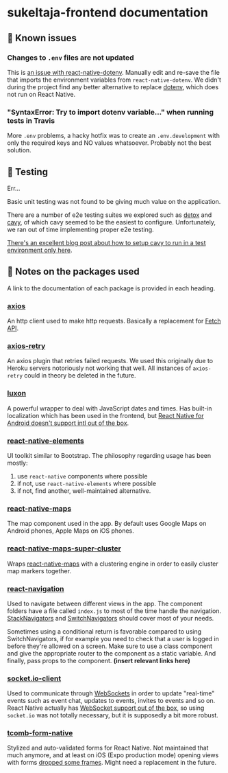 # sukeltaja-frontend documentation

## 🐞 Known issues

### Changes to `.env` files are not updated

This is [an issue with react-native-dotenv](https://github.com/zetachang/react-native-dotenv#faq). Manually edit and re-save the file that imports the environment variables from `react-native-dotenv`. We didn't during the project find any better alternative to replace [dotenv](https://github.com/motdotla/dotenv), which does not run on React Native.

### "SyntaxError: Try to import dotenv variable..." when running tests in Travis

More `.env` problems, a hacky hotfix was to create an `.env.development` with only the required keys and NO values whatsoever. Probably not the best solution.

## 🙈 Testing

Err...

Basic unit testing was not found to be giving much value on the application.

There are a number of e2e testing suites we explored such as [detox](https://github.com/wix/Detox) and [cavy](https://github.com/pixielabs/cavy), of which cavy seemed to be the easiest to configure. Unfortunately, we ran out of time implementing proper e2e testing.

[There's an excellent blog post about how to setup cavy to run in a test environment only here](https://medium.com/magnetis-backstage/react-native-e2e-testing-with-cavy-1f1d5be1d3be).

## 📖 Notes on the packages used

A link to the documentation of each package is provided in each heading.

### [axios](https://github.com/axios/axios)

An http client used to make http requests. Basically a replacement for [Fetch API](https://developer.mozilla.org/en-US/docs/Web/API/Fetch_API).

### [axios-retry](https://github.com/softonic/axios-retry)

An axios plugin that retries failed requests. We used this originally due to Heroku servers notoriously not working that well. All instances of `axios-retry` could in theory be deleted in the future.

### [luxon](https://moment.github.io/luxon/docs/index.html)

A powerful wrapper to deal with JavaScript dates and times. Has built-in localization which has been used in the frontend, but [React Native for Android doesn't support intl out of the box](https://moment.github.io/luxon/docs/manual/install.html).

### [react-native-elements](https://react-native-training.github.io/react-native-elements/docs/overview.html)

UI toolkit similar to Bootstrap. The philosophy regarding usage has been mostly:

1. use `react-native` components where possible
2. if not, use `react-native-elements` where possible
3. if not, find another, well-maintained alternative.

### [react-native-maps](https://github.com/react-native-community/react-native-maps)

The map component used in the app. By default uses Google Maps on Android phones, Apple Maps on iOS phones.

### [react-native-maps-super-cluster](https://github.com/novalabio/react-native-maps-super-cluster)

Wraps [react-native-maps](https://github.com/react-native-community/react-native-maps) with a clustering engine in order to easily cluster map markers together.

### [react-navigation](https://reactnavigation.org/docs/en/getting-started.html)

Used to navigate between different views in the app. The component folders have a file called `index.js` to most of the time handle the navigation. [StackNavigators](https://reactnavigation.org/docs/en/stack-navigator.html) and [SwitchNavigators](https://reactnavigation.org/docs/en/switch-navigator.html) should cover most of your needs.

Sometimes using a conditional return is favorable compared to using SwitchNavigators, if for example you need to check that a user is logged in before they're allowed on a screen. Make sure to use a class component and give the appropriate router to the component as a static variable. And finally, pass props to the component. **(insert relevant links here)**

### [socket.io-client](https://github.com/socketio/socket.io-client)

Used to communicate through [WebSockets](https://developer.mozilla.org/en-US/docs/Web/API/WebSockets_API) in order to update "real-time" events such as event chat, updates to events, invites to events and so on. React Native actually has [WebSocket support out of the box](https://facebook.github.io/react-native/docs/network#websocket-support), so using `socket.io` was not totally necessary, but it is supposedly a bit more robust.

### [tcomb-form-native](https://github.com/gcanti/tcomb-form-native)

Stylized and auto-validated forms for React Native. Not maintained that much anymore, and at least on iOS (Expo production mode) opening views with forms [dropped some frames](https://github.com/Sukeltaja-App/sukeltaja-frontend/issues/18). Might need a replacement in the future.
